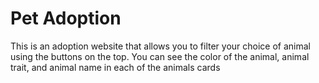 # Pet Adoption
<p>This is an adoption website that allows you to filter your choice of animal using the buttons on the top. You can see the color of the animal, animal trait, and animal name in each of the animals cards</p>
